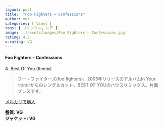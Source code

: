 ```yaml
---
layout: post
title:  "Foo Fighters – Confessions"
author: mmr
categories: [ Vinyl ]
tags: [ リミックス, レア ]
image: ../assets/images/Foo Fighters – Confessions.jpg
rating: 4.5
v-rating: VG
---
```


#### Foo Fighters – Confessions

A. Best Of You (Remix)


> フー・ファイターズ(foo fighters)、2005年リリースのアルバムIn Your Honorからのシングルカット、BEST OF YOUのハウスリミックス。片面プレスです。

[メルカリで購入](https://jp.mercari.com/item/m26337684747)

<div class="mt-4 mb-4 d-flex align-items-center">
<strong class="mr-1">盤質: VG</strong>
</div>
<div class="mt-4 mb-4 d-flex align-items-center">
<strong class="mr-1">ジャケット: VG</strong>
</div>
